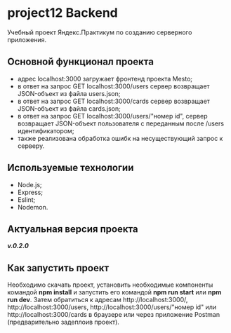 
# **project12 Backend**

Учебный проект Яндекс.Практикум по созданию серверного приложения.

## **Основной функционал проекта**

+ адрес localhost:3000 загружает фронтенд проекта Mesto;
+ в ответ на запрос GET localhost:3000/users сервер возвращает JSON-объект из файла users.json;
+ в ответ на запрос GET localhost:3000/cards сервер возвращает JSON-объект из файла cards.json;
+ в ответ на запрос GET localhost:3000/users/"номер id", сервер возвращает JSON-объект пользователя с переданным после /users идентификатором;
+ также реализована обработка ошибк на несуществующий запрос к серверу.

## **Используемые технологии**

+ Node.js;
+ Express;
+ Eslint;
+ Nodemon.

## **Актуальная версия проекта**

***v.0.2.0***

## **Как запустить проект**

Необходимо скачать проект, установить необходимые компоненты командой **npm install** и запустить его командой **npm run start** или **npm run dev**. Затем обратиться к адресам http://localhost:3000/, http://localhost:3000/users, http://localhost:3000/users/"номер id" или http://localhost:3000/cards в браузере или через приложение Postman (предварительно задеплоив проект).


